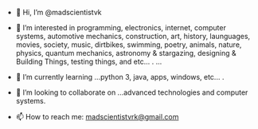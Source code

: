 - 👋 Hi, I’m @madscientistvk
- 👀 I’m interested in programming, electronics, internet, computer systems, automotive mechanics, construction, art, history, launguages, movies, society, music, dirtbikes, swimming, poetry, animals, nature, physics, quantum mechanics, astronomy & stargazing, designing & Building Things, testing things, and etc... .
  ...
- 🌱 I’m currently learning ...python 3, java, apps, windows, etc... .

- 💞️ I’m looking to collaborate on ...advanced technologies and computer systems.

- 📫 How to reach me: madscientistvrk@gmail.com

<!---
madscientistvk/madscientistvk is a ✨ special ✨ repository because its `README.md` (this file) appears on your GitHub profile.
You can click the Preview link to take a look at your changes.
--->
